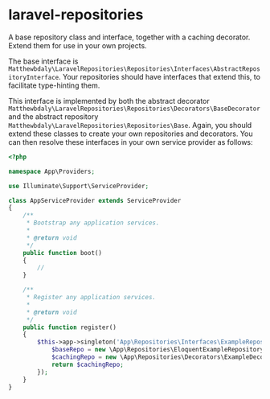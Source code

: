 # laravel-repositories

A base repository class and interface, together with a caching decorator. Extend them for use in your own projects.

The base interface is `Matthewbdaly\LaravelRepositories\Repositories\Interfaces\AbstractRepositoryInterface`. Your repositories should have interfaces that extend this, to facilitate type-hinting them.

This interface is implemented by both the abstract decorator `Matthewbdaly\LaravelRepositories\Repositories\Decorators\BaseDecorator` and the abstract repository `Matthewbdaly\LaravelRepositories\Repositories\Base`. Again, you should extend these classes to create your own repositories and decorators. You can then resolve these interfaces in your own service provider as follows:

```php
<?php

namespace App\Providers;

use Illuminate\Support\ServiceProvider;

class AppServiceProvider extends ServiceProvider
{
    /**
     * Bootstrap any application services.
     *
     * @return void
     */
    public function boot()
    {
        //
    }

    /**
     * Register any application services.
     *
     * @return void
     */
    public function register()
    {
        $this->app->singleton('App\Repositories\Interfaces\ExampleRepositoryInterface', function () {
            $baseRepo = new \App\Repositories\EloquentExampleRepository(new \App\Example);
            $cachingRepo = new \App\Repositories\Decorators\ExampleDecorator($baseRepo, $this->app['cache.store']);
            return $cachingRepo;
        });
    }
}
```

